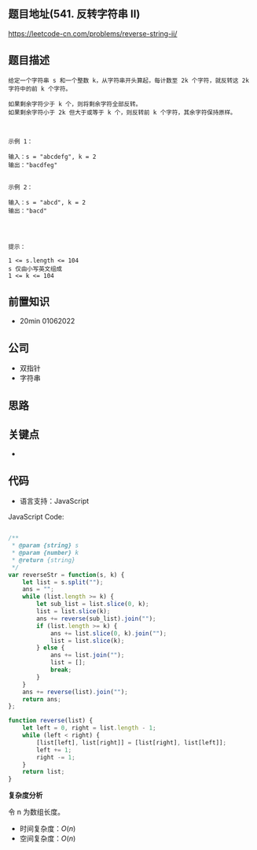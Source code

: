 
## 题目地址(541. 反转字符串 II)

https://leetcode-cn.com/problems/reverse-string-ii/

## 题目描述

```
给定一个字符串 s 和一个整数 k，从字符串开头算起，每计数至 2k 个字符，就反转这 2k 字符中的前 k 个字符。

如果剩余字符少于 k 个，则将剩余字符全部反转。
如果剩余字符小于 2k 但大于或等于 k 个，则反转前 k 个字符，其余字符保持原样。

 

示例 1：

输入：s = "abcdefg", k = 2
输出："bacdfeg"


示例 2：

输入：s = "abcd", k = 2
输出："bacd"


 

提示：

1 <= s.length <= 104
s 仅由小写英文组成
1 <= k <= 104
```

## 前置知识

- 20min 01062022

## 公司

- 双指针
- 字符串

## 思路

## 关键点

-

## 代码

- 语言支持：JavaScript

JavaScript Code:

```javascript

/**
 * @param {string} s
 * @param {number} k
 * @return {string}
 */
var reverseStr = function(s, k) {
    let list = s.split("");
    ans = "";
    while (list.length >= k) {
        let sub_list = list.slice(0, k);
        list = list.slice(k);
        ans += reverse(sub_list).join("");
        if (list.length >= k) {
            ans += list.slice(0, k).join("");
            list = list.slice(k);
        } else {
            ans += list.join("");
            list = [];
            break;
        }
    }
    ans += reverse(list).join("");
    return ans;
};

function reverse(list) {
    let left = 0, right = list.length - 1;
    while (left < right) {
        [list[left], list[right]] = [list[right], list[left]];
        left += 1;
        right -= 1;
    }
    return list;
}

```


**复杂度分析**

令 n 为数组长度。

- 时间复杂度：$O(n)$
- 空间复杂度：$O(n)$


